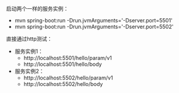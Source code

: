 启动两个一样的服务实例：
- mvn spring-boot:run -Drun.jvmArguments='-Dserver.port=5501'
- mvn spring-boot:run -Drun.jvmArguments='-Dserver.port=5502'

直接通过http测试：
- 服务实例1：
  - http://localhost:5501/hello/param/v1
  - http://localhost:5501/hello/body
- 服务实例2：
  - http://localhost:5502/hello/param/v1
  - http://localhost:5502/hello/body